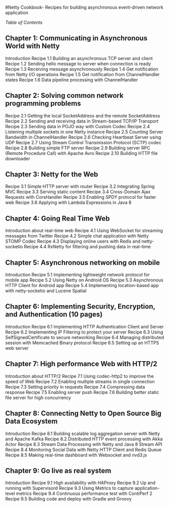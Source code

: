 #Netty Cookbook- Recipes for building asynchronous event-driven network application

*Table of Contents*

## Chapter 1: Communicating in Asynchronous World with Netty
Introduction
Recipe 1.1 Building an asynchronous TCP server and client
Recipe 1.2 Sending hello message to server when connection is ready
Recipe 1.3 Receiving message asynchronously
Recipe 1.4 Get notification from Netty I/O operations
Recipe 1.5 Get notification from ChannelHandler states
Recipe 1.6 Data pipeline processing with ChannelHandler

## Chapter 2: Solving common network programming problems
Recipe 2.1 Getting the local SocketAddress and the remote SocketAddress
Recipe 2.2 Sending and receiving data in Stream-based TCP/IP Transport
Recipe 2.3 Sending data in POJO way with Custom Codec
Recipe 2.4 Listening multiple sockets in one Netty instance
Recipe 2.5 Counting Server Bandwidth in ChannelHandler
Recipe 2.6 Checking Heartbeat Server using UDP
Recipe 2.7 Using Stream Control Transmission Protocol (SCTP) codec
Recipe 2.8 Building simple FTP server
Recipe 2.9 Building server RPC (Remote Procedure Call) with Apache Avro
Recipe 2.10 Building HTTP file downloader

## Chapter 3: Netty for the Web
Recipe 3.1 Simple HTTP server with router
Recipe 3.2 Integrating Spring MVC 
Recipe 3.3 Serving static content
Recipe 3.4 Cross-Domain Ajax Requests with CorsHandler
Recipe 3.5 Enabling SPDY protocol for faster web
Recipe 3.6 Applying with Lambda Expressions in Java 8

## Chapter 4: Going Real Time Web
Introduction about real-time web
Recipe 4.1 Using WebSocket for streaming messages from Twitter
Recipe 4.2 Simple chat application with Netty STOMP Codec
Recipe 4.3 Displaying online users with Redis and netty-socketio
Recipe 4.4 RxNetty for filtering and pushing data in real-time

## Chapter 5: Asynchronous networking on mobile
Introduction
Recipe 5.1 Implementing lightweight network protocol for mobile app
Recipe 5.2 Using Netty on Android OS
Recipe 5.3 Asynchronous HTTP Client for Android app
Recipe 5.4 Implementing location-based app with netty-socketio and Lucene Spatial

## Chapter 6: Implementing Security, Encryption, and Authentication (10 pages)
Introduction
Recipe 6.1 Implementing HTTP Authentication Client and Server
Recipe 6.2 Implementing IP Filtering to protect your server
Recipe 6.3 Using SelfSignedCertificate to secure networking
Recipe 6.4 Managing distributed session with Memcached Binary protocol
Recipe 6.5 Setting up an HTTPS web server

## Chapter 7: High performance Web with HTTP/2 
Introduction about HTTP/2
Recipe 7.1 Using codec-http2 to improve the speed of Web
Recipe 7.2 Enabling multiple streams in single connection
Recipe 7.3 Setting priority in requests
Recipe 7.4 Compressing data response
Recipe 7.5 Enabling server push
Recipe 7.6 Building better static file server for high concurrency

## Chapter 8: Connecting Netty to Open Source Big Data Ecosystem
Introduction
Recipe 8.1 Building scalable log aggregation server with Netty and Apache Kafka
Recipe 8.2 Distributed HTTP event processing with Akka Actor
Recipe 8.3 Stream Data Processing with Netty and Java 8 Stream API
Recipe 8.4 Monitoring Social Data with Netty HTTP Client and Redis Queue
Recipe 8.5 Making real-time dashboard with Websocket and nvd3.js

## Chapter 9: Go live as real system
Introduction
Recipe 9.1 High availability with HAProxy 
Recipe 9.2 Up and running with Supervisord
Recipe 9.3 Using Metrics to capture application-level metrics
Recipe 9.4 Continuous performance test with ContiPerf 2
Recipe 9.5 Building code and deploy with Gradle and Groovy